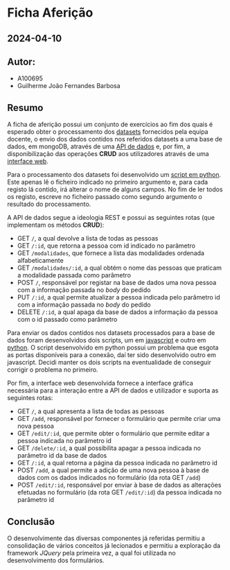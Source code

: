 # Ficha Aferição
## 2024-04-10

## Autor:
- A100695
- Guilherme João Fernandes Barbosa

## Resumo

A ficha de aferição possui um conjunto de exercícios ao fim dos quais é esperado obter o processamento dos [datasets](datasets) fornecidos pela equipa docente, o envio dos dados contidos nos referidos datasets a uma base de dados, em mongoDB, através de uma [API de dados](dataAPI) e, por fim, a disponibilização das operações **CRUD** aos utilizadores através de uma [interface web](htmlServer).

Para o processamento dos datasets foi desenvolvido um [script em python](datasets/process_db.py). Este apenas lê o ficheiro indicado no primeiro argumento e, para cada registo lá contido, irá alterar o nome de alguns campos. No fim de ler todos os registo, escreve no ficheiro passado como segundo argumento o resultado do processamento.

A API de dados segue a ideologia REST e possui as seguintes rotas (que implementam os métodos **CRUD**):

- GET `/`, a qual devolve a lista de todas as pessoas
- GET `/:id`, que retorna a pessoa com id indicado no parâmetro
- GET `/modalidades`, que fornece a lista das modalidades ordenada alfabeticamente
- GET `/modalidades/:id`, a qual obtém o nome das pessoas que praticam a modalidade passada como parâmetro
- POST `/`, responsável por registar na base de dados uma nova pessoa com a informação passada no *body* do pedido 
- PUT `/:id`, a qual permite atualizar a pessoa indicada pelo parâmetro id com a informação passada no *body* do pedido
- DELETE `/:id`, a qual apaga da base de dados a informação da pessoa com o id passado como parâmetro

Para enviar os dados contidos nos datasets processados para a base de dados foram desenvolvidos dois scripts, um em [javascript](datasets/append_datasets.js) e outro em [python](datasets/append_datasets.py). O script desenvolvido em python possui um problema que esgota as portas disponíveis para a conexão, daí ter sido desenvolvido outro em javascript. Decidi manter os dois scripts na eventualidade de conseguir corrigir o problema no primeiro.

Por fim, a interface web desenvolvida fornece a interface gráfica necessária para a interação entre a API de dados e utilizador e suporta as seguintes rotas:

- GET `/`, a qual apresenta a lista de todas as pessoas
- GET `/add`, responsável por fornecer o formulário que permite criar uma nova pessoa
- GET `/edit/:id`, que permite obter o formulário que permite editar a pessoa indicada no parâmetro id
- GET `/delete/:id`, a qual possibilita apagar a pessoa indicada no parâmetro id da base de dados
- GET `/:id`, a qual retorna a página da pessoa indicada no parâmetro id
- POST `/add`, a qual permite a adição de uma nova pessoa à base de dados com os dados indicados no formulário (da rota GET `/add`)
- POST `/edit/:id`, responsável por enviar à base de dados as alterações efetuadas no formulário (da rota GET `/edit/:id`) da pessoa indicada no parâmetro id

## Conclusão

O desenvolvimente das diversas componentes já referidas permitiu a consolidação de vários conceitos já lecionados e permitiu a exploração da framework *JQuery* pela primeira vez, a qual foi utilizada no desenvolvimento dos formulários.
